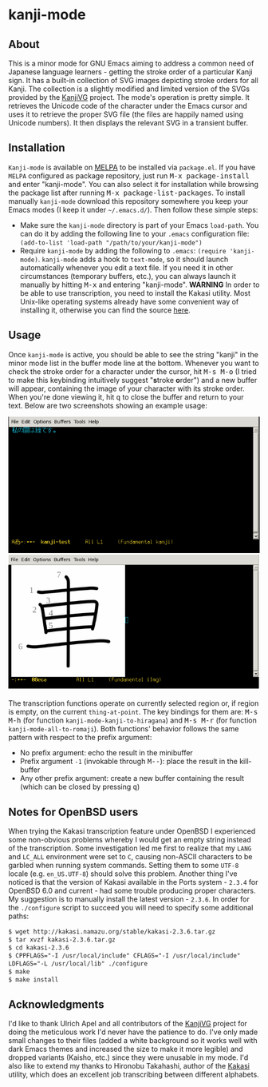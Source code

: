 kanji-mode
==========

About
-----
This is a minor mode for GNU Emacs aiming to address a common need of Japanese language learners - getting the stroke order of a particular Kanji sign. It has a built-in collection of SVG images depicting stroke orders for all Kanji. The collection is a slightly modified and limited version of the SVGs provided by the [KanjiVG](http://kanjivg.tagaini.net/) project. The mode's operation is pretty simple. It retrieves the Unicode code of the character under the Emacs cursor and uses it to retrieve the proper SVG file (the files are happily named using Unicode numbers). It then displays the relevant SVG in a transient buffer.

Installation
------------
`Kanji-mode` is available on [MELPA](http://melpa.org/#/) to be installed via `package.el`. If you have `MELPA` configured as package repository, just run <kbd>M-x package-install</kbd> and enter "kanji-mode". You can also select it for installation while browsing the package list after running <kbd>M-x package-list-packages</kbd>.
To install manually `kanji-mode` download this repository somewhere you keep your Emacs modes (I keep it under `~/.emacs.d/`). Then follow these simple steps:
* Make sure the `kanji-mode` directory is part of your Emacs `load-path`. You can do it by adding the following line to your `.emacs` configuration file: `(add-to-list 'load-path "/path/to/your/kanji-mode")`
* Require `kanji-mode` by adding the following to `.emacs`: `(require 'kanji-mode)`. `kanji-mode` adds a hook to `text-mode`, so it should launch automatically whenever you edit a text file. If you need it in other circumstances (temporary buffers, etc.), you can always launch it manually by hitting <kbd>M-x</kbd> and entering "kanji-mode". 
**WARNING** In order to be able to use transcription, you need to install the Kakasi utility. Most Unix-like operating systems already have some convenient way of installing it, otherwise you can find the source [here](http://kakasi.namazu.org/).

Usage
-----
Once `kanji-mode` is active, you should be able to see the string "kanji" in the minor mode list in the buffer mode line at the bottom. Whenever you want to check the stroke order for a character under the cursor, hit <kbd>M-s M-o</kbd> (I tried to make this keybinding intuitively suggest "**s**troke **o**rder") and a new buffer will appear, containing the image of your character with its stroke order. When you're done viewing it, hit <kbd>q</kbd> to close the buffer and return to your text. Below are two screenshots showing an example usage:

![Some text in Japanese with the cursor pointing to a single character](screenshots/kanji-mode-text.png)
![Image of the character with stroke order](screenshots/kanji-mode-image.png)

The transcription functions operate on currently selected region or, if region is empty, on the current `thing-at-point`. The key bindings for them are: <kbd>M-s M-h</kbd> (for function `kanji-mode-kanji-to-hiragana`) and <kbd>M-s M-r</kbd> (for function `kanji-mode-all-to-romaji`). Both functions' behavior follows the same pattern with respect to the prefix argument:
- No prefix argument: echo the result in the minibuffer
- Prefix argument `-1` (invokable through <kbd>M--</kbd>): place the result in the kill-buffer
- Any other prefix argument: create a new buffer containing the result (which can be closed by pressing <kbd>q</kbd>)

Notes for OpenBSD users
-----------------------

When trying the Kakasi transcription feature under OpenBSD I experienced some non-obvious problems whereby I would get an empty string instead of the transcription. Some investigation led me first to realize that my `LANG` and `LC_ALL` environment were set to `C`, causing non-ASCII characters to be garbled when running system commands. Setting them to some `UTF-8` locale (e.g. `en_US.UTF-8`) should solve this problem. Another thing I've noticed is that the version of Kakasi available in the Ports system - `2.3.4` for OpenBSD 6.0 and current - had some trouble producing proper characters. My suggestion is to manually install the latest version - `2.3.6`. In order for the `./configure` script to succeed you will need to specify some additional paths:
    
    $ wget http://kakasi.namazu.org/stable/kakasi-2.3.6.tar.gz
    $ tar xvzf kakasi-2.3.6.tar.gz
    $ cd kakasi-2.3.6
    $ CPPFLAGS="-I /usr/local/include" CFLAGS="-I /usr/local/include" LDFLAGS="-L /usr/local/lib" ./configure
    $ make
    $ make install

Acknowledgments
----------------
I'd like to thank Ulrich Apel and all contributors of the [KanjiVG](http://kanjivg.tagaini.net/) project for doing the meticulous work I'd never have the patience to do. I've only made small changes to their files (added a white background so it works well with dark Emacs themes and increased the size to make it more legible) and dropped variants (Kaisho, etc.) since they were unusable in my mode. I'd also like to extend my thanks to Hironobu Takahashi, author of the [Kakasi](http://kakasi.namazu.org/) utility, which does an excellent job transcribing between different alphabets.
